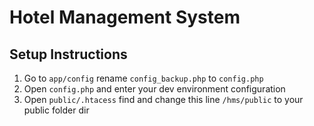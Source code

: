 # Hotel Management System

## Setup Instructions
1. Go to `app/config` rename `config_backup.php` to `config.php`
2. Open `config.php` and enter your dev environment configuration 
3. Open `public/.htacess` find and change this line `/hms/public` to your public folder dir